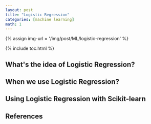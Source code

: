```yaml
---
layout: post
title: "Logistic Regression"
categories: [machine learning]
math: 1
---
```


{% assign img-url = '/img/post/ML/logistic-regression' %}

{% include toc.html %}

## What's the idea of Logistic Regression?


## When we use Logistic Regression?


## Using Logistic Regression with Scikit-learn


## References




